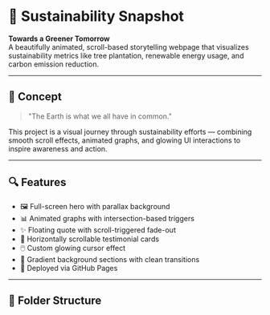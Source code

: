 # 🌱 Sustainability Snapshot

**Towards a Greener Tomorrow**  
A beautifully animated, scroll-based storytelling webpage that visualizes sustainability metrics like tree plantation, renewable energy usage, and carbon emission reduction.

---

## 🧠 Concept

> "The Earth is what we all have in common."

This project is a visual journey through sustainability efforts — combining smooth scroll effects, animated graphs, and glowing UI interactions to inspire awareness and action.

---

## 🔍 Features

- 🖼️ Full-screen hero with parallax background
- 📊 Animated graphs with intersection-based triggers
- ✨ Floating quote with scroll-triggered fade-out
- 💬 Horizontally scrollable testimonial cards
- 🖱️ Custom glowing cursor effect
- 🌈 Gradient background sections with clean transitions
- 🚀 Deployed via GitHub Pages

---

## 📁 Folder Structure

